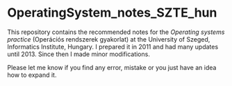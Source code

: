 # OperatingSystem_notes_SZTE_hun

This repository contains the recommended notes for the *Operating systems practice* (Operációs rendszerek gyakorlat) at the University of Szeged, Informatics Institute, Hungary. I prepared it in 2011 and had many updates until 2013. Since then I made minor modifications. 

Please let me know if you find any error, mistake or you just have an idea how to expand it. 
